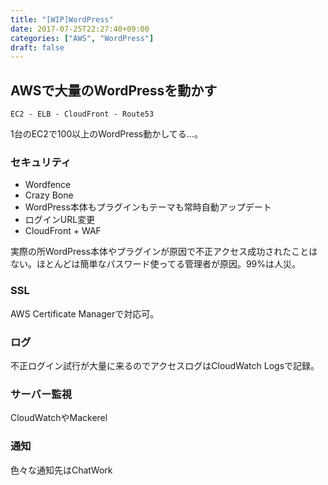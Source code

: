 ```yaml
---
title: "[WIP]WordPress"
date: 2017-07-25T22:27:40+09:00
categories: ["AWS", "WordPress"]
draft: false
---
```


## AWSで大量のWordPressを動かす

`EC2 - ELB - CloudFront - Route53`

1台のEC2で100以上のWordPress動かしてる…。

### セキュリティ
- Wordfence
- Crazy Bone
- WordPress本体もプラグインもテーマも常時自動アップデート
- ログインURL変更
- CloudFront + WAF

実際の所WordPress本体やプラグインが原因で不正アクセス成功されたことはない。ほとんどは簡単なパスワード使ってる管理者が原因。99%は人災。

### SSL
AWS Certificate Managerで対応可。

### ログ
不正ログイン試行が大量に来るのでアクセスログはCloudWatch Logsで記録。

### サーバー監視
CloudWatchやMackerel

### 通知
色々な通知先はChatWork
